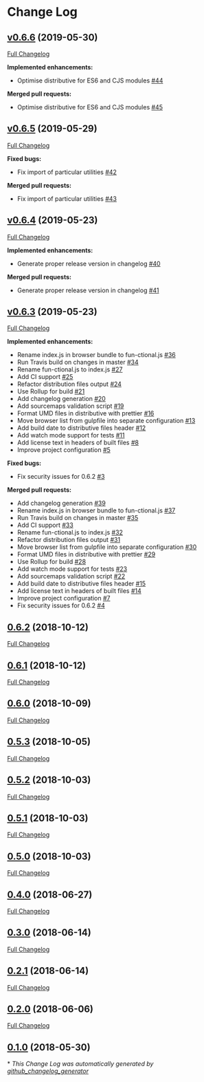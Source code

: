 # Change Log

## [v0.6.6](https://github.com/Constantiner/fun-ctional/tree/v0.6.6) (2019-05-30)
[Full Changelog](https://github.com/Constantiner/fun-ctional/compare/v0.6.5...v0.6.6)

**Implemented enhancements:**

- Optimise distributive for ES6 and CJS modules [\#44](https://github.com/Constantiner/fun-ctional/issues/44)

**Merged pull requests:**

- Optimise distributive for ES6 and CJS modules [\#45](https://github.com/Constantiner/fun-ctional/pull/45)

## [v0.6.5](https://github.com/Constantiner/fun-ctional/tree/v0.6.5) (2019-05-29)
[Full Changelog](https://github.com/Constantiner/fun-ctional/compare/v0.6.4...v0.6.5)

**Fixed bugs:**

- Fix import of particular utilities [\#42](https://github.com/Constantiner/fun-ctional/issues/42)

**Merged pull requests:**

- Fix import of particular utilities [\#43](https://github.com/Constantiner/fun-ctional/pull/43)

## [v0.6.4](https://github.com/Constantiner/fun-ctional/tree/v0.6.4) (2019-05-23)
[Full Changelog](https://github.com/Constantiner/fun-ctional/compare/v0.6.3...v0.6.4)

**Implemented enhancements:**

- Generate proper release version in changelog [\#40](https://github.com/Constantiner/fun-ctional/issues/40)

**Merged pull requests:**

- Generate proper release version in changelog [\#41](https://github.com/Constantiner/fun-ctional/pull/41)

## [v0.6.3](https://github.com/Constantiner/fun-ctional/tree/v0.6.3) (2019-05-23)
[Full Changelog](https://github.com/Constantiner/fun-ctional/compare/0.6.2...v0.6.3)

**Implemented enhancements:**

- Rename index.js in browser bundle to fun-ctional.js [\#36](https://github.com/Constantiner/fun-ctional/issues/36)
- Run Travis build on changes in master [\#34](https://github.com/Constantiner/fun-ctional/issues/34)
- Rename fun-ctional.js to index.js [\#27](https://github.com/Constantiner/fun-ctional/issues/27)
- Add CI support [\#25](https://github.com/Constantiner/fun-ctional/issues/25)
- Refactor distribution files output [\#24](https://github.com/Constantiner/fun-ctional/issues/24)
- Use Rollup for build [\#21](https://github.com/Constantiner/fun-ctional/issues/21)
- Add changelog generation [\#20](https://github.com/Constantiner/fun-ctional/issues/20)
- Add sourcemaps validation script [\#19](https://github.com/Constantiner/fun-ctional/issues/19)
- Format UMD files in distributive with prettier [\#16](https://github.com/Constantiner/fun-ctional/issues/16)
- Move browser list from gulpfile into separate configuration [\#13](https://github.com/Constantiner/fun-ctional/issues/13)
- Add build date to distributive files header [\#12](https://github.com/Constantiner/fun-ctional/issues/12)
- Add watch mode support for tests [\#11](https://github.com/Constantiner/fun-ctional/issues/11)
- Add license text in headers of built files [\#8](https://github.com/Constantiner/fun-ctional/issues/8)
- Improve project configuration [\#5](https://github.com/Constantiner/fun-ctional/issues/5)

**Fixed bugs:**

- Fix security issues for 0.6.2 [\#3](https://github.com/Constantiner/fun-ctional/issues/3)

**Merged pull requests:**

- Add changelog generation [\#39](https://github.com/Constantiner/fun-ctional/pull/39)
- Rename index.js in browser bundle to fun-ctional.js [\#37](https://github.com/Constantiner/fun-ctional/pull/37)
- Run Travis build on changes in master [\#35](https://github.com/Constantiner/fun-ctional/pull/35)
- Add CI support [\#33](https://github.com/Constantiner/fun-ctional/pull/33)
- Rename fun-ctional.js to index.js [\#32](https://github.com/Constantiner/fun-ctional/pull/32)
- Refactor distribution files output [\#31](https://github.com/Constantiner/fun-ctional/pull/31)
- Move browser list from gulpfile into separate configuration [\#30](https://github.com/Constantiner/fun-ctional/pull/30)
- Format UMD files in distributive with prettier [\#29](https://github.com/Constantiner/fun-ctional/pull/29)
- Use Rollup for build [\#28](https://github.com/Constantiner/fun-ctional/pull/28)
- Add watch mode support for tests [\#23](https://github.com/Constantiner/fun-ctional/pull/23)
- Add sourcemaps validation script [\#22](https://github.com/Constantiner/fun-ctional/pull/22)
- Add build date to distributive files header [\#15](https://github.com/Constantiner/fun-ctional/pull/15)
- Add license text in headers of built files [\#14](https://github.com/Constantiner/fun-ctional/pull/14)
- Improve project configuration [\#7](https://github.com/Constantiner/fun-ctional/pull/7)
- Fix security issues for 0.6.2 [\#4](https://github.com/Constantiner/fun-ctional/pull/4)

## [0.6.2](https://github.com/Constantiner/fun-ctional/tree/0.6.2) (2018-10-12)
[Full Changelog](https://github.com/Constantiner/fun-ctional/compare/0.6.1...0.6.2)

## [0.6.1](https://github.com/Constantiner/fun-ctional/tree/0.6.1) (2018-10-12)
[Full Changelog](https://github.com/Constantiner/fun-ctional/compare/0.6.0...0.6.1)

## [0.6.0](https://github.com/Constantiner/fun-ctional/tree/0.6.0) (2018-10-09)
[Full Changelog](https://github.com/Constantiner/fun-ctional/compare/0.5.3...0.6.0)

## [0.5.3](https://github.com/Constantiner/fun-ctional/tree/0.5.3) (2018-10-05)
[Full Changelog](https://github.com/Constantiner/fun-ctional/compare/0.5.2...0.5.3)

## [0.5.2](https://github.com/Constantiner/fun-ctional/tree/0.5.2) (2018-10-03)
[Full Changelog](https://github.com/Constantiner/fun-ctional/compare/0.5.1...0.5.2)

## [0.5.1](https://github.com/Constantiner/fun-ctional/tree/0.5.1) (2018-10-03)
[Full Changelog](https://github.com/Constantiner/fun-ctional/compare/0.5.0...0.5.1)

## [0.5.0](https://github.com/Constantiner/fun-ctional/tree/0.5.0) (2018-10-03)
[Full Changelog](https://github.com/Constantiner/fun-ctional/compare/0.4.0...0.5.0)

## [0.4.0](https://github.com/Constantiner/fun-ctional/tree/0.4.0) (2018-06-27)
[Full Changelog](https://github.com/Constantiner/fun-ctional/compare/0.3.0...0.4.0)

## [0.3.0](https://github.com/Constantiner/fun-ctional/tree/0.3.0) (2018-06-14)
[Full Changelog](https://github.com/Constantiner/fun-ctional/compare/0.2.1...0.3.0)

## [0.2.1](https://github.com/Constantiner/fun-ctional/tree/0.2.1) (2018-06-14)
[Full Changelog](https://github.com/Constantiner/fun-ctional/compare/0.2.0...0.2.1)

## [0.2.0](https://github.com/Constantiner/fun-ctional/tree/0.2.0) (2018-06-06)
[Full Changelog](https://github.com/Constantiner/fun-ctional/compare/0.1.0...0.2.0)

## [0.1.0](https://github.com/Constantiner/fun-ctional/tree/0.1.0) (2018-05-30)


\* *This Change Log was automatically generated by [github_changelog_generator](https://github.com/skywinder/Github-Changelog-Generator)*